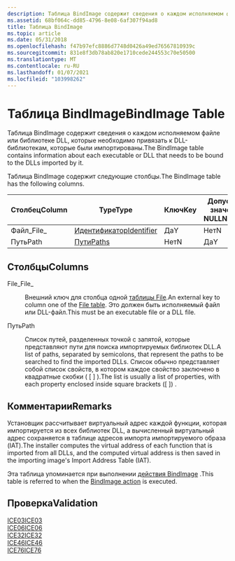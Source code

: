 ```yaml
---
description: Таблица BindImage содержит сведения о каждом исполняемом файле или библиотеке DLL, которые необходимо привязать к DLL-библиотекам, которые были импортированы.
ms.assetid: 68bf064c-dd85-4796-8e08-6af307f94ad8
title: Таблица BindImage
ms.topic: article
ms.date: 05/31/2018
ms.openlocfilehash: f47b97efc8886d7748d0426a49ed76567810939c
ms.sourcegitcommit: 831e8f3db78ab820e1710cede244553c70e50500
ms.translationtype: MT
ms.contentlocale: ru-RU
ms.lasthandoff: 01/07/2021
ms.locfileid: "103998262"
---
```

# <a name="bindimage-table"></a><span data-ttu-id="814cd-103">Таблица BindImage</span><span class="sxs-lookup"><span data-stu-id="814cd-103">BindImage Table</span></span>

<span data-ttu-id="814cd-104">Таблица BindImage содержит сведения о каждом исполняемом файле или библиотеке DLL, которые необходимо привязать к DLL-библиотекам, которые были импортированы.</span><span class="sxs-lookup"><span data-stu-id="814cd-104">The BindImage table contains information about each executable or DLL that needs to be bound to the DLLs imported by it.</span></span>

<span data-ttu-id="814cd-105">Таблица BindImage содержит следующие столбцы.</span><span class="sxs-lookup"><span data-stu-id="814cd-105">The BindImage table has the following columns.</span></span>



| <span data-ttu-id="814cd-106">Столбец</span><span class="sxs-lookup"><span data-stu-id="814cd-106">Column</span></span> | <span data-ttu-id="814cd-107">Type</span><span class="sxs-lookup"><span data-stu-id="814cd-107">Type</span></span>                         | <span data-ttu-id="814cd-108">Ключ</span><span class="sxs-lookup"><span data-stu-id="814cd-108">Key</span></span> | <span data-ttu-id="814cd-109">Допускает значения NULL</span><span class="sxs-lookup"><span data-stu-id="814cd-109">Nullable</span></span> |
|--------|------------------------------|-----|----------|
| <span data-ttu-id="814cd-110">Файл\_</span><span class="sxs-lookup"><span data-stu-id="814cd-110">File\_</span></span> | [<span data-ttu-id="814cd-111">Идентификатор</span><span class="sxs-lookup"><span data-stu-id="814cd-111">Identifier</span></span>](identifier.md) | <span data-ttu-id="814cd-112">Да</span><span class="sxs-lookup"><span data-stu-id="814cd-112">Y</span></span>   | <span data-ttu-id="814cd-113">Нет</span><span class="sxs-lookup"><span data-stu-id="814cd-113">N</span></span>        |
| <span data-ttu-id="814cd-114">Путь</span><span class="sxs-lookup"><span data-stu-id="814cd-114">Path</span></span>   | [<span data-ttu-id="814cd-115">Пути</span><span class="sxs-lookup"><span data-stu-id="814cd-115">Paths</span></span>](paths.md)           | <span data-ttu-id="814cd-116">Нет</span><span class="sxs-lookup"><span data-stu-id="814cd-116">N</span></span>   | <span data-ttu-id="814cd-117">Да</span><span class="sxs-lookup"><span data-stu-id="814cd-117">Y</span></span>        |



 

## <a name="columns"></a><span data-ttu-id="814cd-118">Столбцы</span><span class="sxs-lookup"><span data-stu-id="814cd-118">Columns</span></span>

<dl> <dt>

<span data-ttu-id="814cd-119"><span id="File_"></span><span id="file_"></span><span id="FILE_"></span>File\_</span><span class="sxs-lookup"><span data-stu-id="814cd-119"><span id="File_"></span><span id="file_"></span><span id="FILE_"></span>File\_</span></span>
</dt> <dd>

<span data-ttu-id="814cd-120">Внешний ключ для столбца одной [таблицы File](file-table.md).</span><span class="sxs-lookup"><span data-stu-id="814cd-120">An external key to column one of the [File table](file-table.md).</span></span> <span data-ttu-id="814cd-121">Это должен быть исполняемый файл или DLL-файл.</span><span class="sxs-lookup"><span data-stu-id="814cd-121">This must be an executable file or a DLL file.</span></span>

</dd> <dt>

<span data-ttu-id="814cd-122"><span id="Path"></span><span id="path"></span><span id="PATH"></span>Путь</span><span class="sxs-lookup"><span data-stu-id="814cd-122"><span id="Path"></span><span id="path"></span><span id="PATH"></span>Path</span></span>
</dt> <dd>

<span data-ttu-id="814cd-123">Список путей, разделенных точкой с запятой, которые представляют пути для поиска импортируемых библиотек DLL.</span><span class="sxs-lookup"><span data-stu-id="814cd-123">A list of paths, separated by semicolons, that represent the paths to be searched to find the imported DLLs.</span></span> <span data-ttu-id="814cd-124">Список обычно представляет собой список свойств, в котором каждое свойство заключено в квадратные скобки ( \[ \] ).</span><span class="sxs-lookup"><span data-stu-id="814cd-124">The list is usually a list of properties, with each property enclosed inside square brackets (\[ \]) .</span></span>

</dd> </dl>

## <a name="remarks"></a><span data-ttu-id="814cd-125">Комментарии</span><span class="sxs-lookup"><span data-stu-id="814cd-125">Remarks</span></span>

<span data-ttu-id="814cd-126">Установщик рассчитывает виртуальный адрес каждой функции, которая импортируется из всех библиотек DLL, а вычисленный виртуальный адрес сохраняется в таблице адресов импорта импортируемого образа (IAT).</span><span class="sxs-lookup"><span data-stu-id="814cd-126">The installer computes the virtual address of each function that is imported from all DLLs, and the computed virtual address is then saved in the importing image's Import Address Table (IAT).</span></span>

<span data-ttu-id="814cd-127">Эта таблица упоминается при выполнении [действия BindImage](bindimage-action.md) .</span><span class="sxs-lookup"><span data-stu-id="814cd-127">This table is referred to when the [BindImage action](bindimage-action.md) is executed.</span></span>

## <a name="validation"></a><span data-ttu-id="814cd-128">Проверка</span><span class="sxs-lookup"><span data-stu-id="814cd-128">Validation</span></span>

<dl>

[<span data-ttu-id="814cd-129">ICE03</span><span class="sxs-lookup"><span data-stu-id="814cd-129">ICE03</span></span>](ice03.md)  
[<span data-ttu-id="814cd-130">ICE06</span><span class="sxs-lookup"><span data-stu-id="814cd-130">ICE06</span></span>](ice06.md)  
[<span data-ttu-id="814cd-131">ICE32</span><span class="sxs-lookup"><span data-stu-id="814cd-131">ICE32</span></span>](ice32.md)  
[<span data-ttu-id="814cd-132">ICE46</span><span class="sxs-lookup"><span data-stu-id="814cd-132">ICE46</span></span>](ice46.md)  
[<span data-ttu-id="814cd-133">ICE76</span><span class="sxs-lookup"><span data-stu-id="814cd-133">ICE76</span></span>](ice76.md)  
</dl>

 

 



